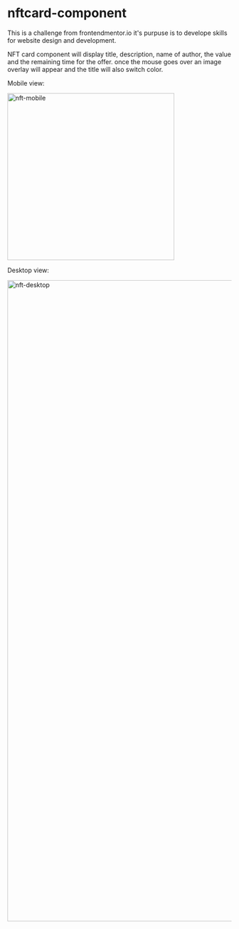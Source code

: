 # nftcard-component

This is a challenge from frontendmentor.io it's purpuse is to develope skills for website design and development.

NFT card component will display title, description, name of author, the value and the remaining time for the offer. once the mouse goes over an image overlay will appear and the title will also switch color. 

Mobile view:

<img src="https://user-images.githubusercontent.com/103607112/165850040-4f2bfe00-9fec-4ae1-bece-9eb489cf3209.png" width="375" height="auto" title="nft-mobile">


Desktop view:

<img src="https://user-images.githubusercontent.com/103607112/165850038-12c72afb-b2ac-4ca5-b44e-b579f29353d4.png" width="1440" height="auto" title="nft-desktop">

